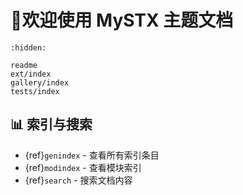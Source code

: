 # 📖欢迎使用 MySTX 主题文档

```{toctree}
:hidden:

readme
ext/index
gallery/index
tests/index
```

## 📊 索引与搜索

* {ref}`genindex` - 查看所有索引条目
* {ref}`modindex` - 查看模块索引
* {ref}`search` - 搜索文档内容